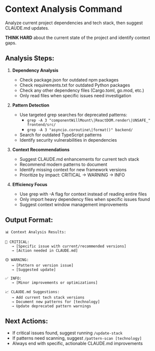 # Context Analysis Command

Analyze current project dependencies and tech stack, then suggest CLAUDE.md updates.

**THINK HARD** about the current state of the project and identify context gaps.

## Analysis Steps:

1. **Dependency Analysis**
   - Check package.json for outdated npm packages
   - Check requirements.txt for outdated Python packages  
   - Check any other dependency files (Cargo.toml, go.mod, etc.)
   - Only read files when specific issues need investigation

2. **Pattern Detection**
   - Use targeted grep searches for deprecated patterns:
     - `grep -A 3 "componentWillMount\|ReactDOM.render\|UNSAFE_" frontend/src/`
     - `grep -A 3 "asyncio.coroutine\|format()" backend/`
   - Search for outdated TypeScript patterns
   - Identify security vulnerabilities in dependencies

3. **Context Recommendations**
   - Suggest CLAUDE.md enhancements for current tech stack
   - Recommend modern patterns to document
   - Identify missing context for new framework versions
   - Prioritize by impact: CRITICAL → WARNING → INFO

4. **Efficiency Focus**
   - Use grep with -A flag for context instead of reading entire files
   - Only import heavy dependency files when specific issues found
   - Suggest context window management improvements

## Output Format:

```
📊 Context Analysis Results:

🔴 CRITICAL:
   → [Specific issue with current/recommended versions]
   → [Action needed in CLAUDE.md]

🟡 WARNING:
   → [Pattern or version issue]
   → [Suggested update]

✅ INFO:
   → [Minor improvements or optimizations]

📈 CLAUDE.md Suggestions:
   → Add current tech stack versions
   → Document new patterns for [technology]
   → Update deprecated pattern warnings
```

## Next Actions:
- If critical issues found, suggest running `/update-stack` 
- If patterns need scanning, suggest `/pattern-scan [technology]`
- Always end with specific, actionable CLAUDE.md improvements
